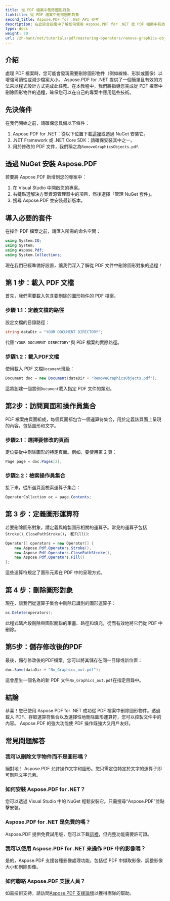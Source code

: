 ```yaml
---
title: 從 PDF 檔案中刪除圖形對象
linktitle: 從 PDF 檔案中刪除圖形對象
second_title: Aspose.PDF for .NET API 參考
description: 在此綜合指南中了解如何使用 Aspose.PDF for .NET 從 PDF 檔案中有效刪除不需要的圖形物件。無論您是希望增強文件可讀性還是減小文件大小。
type: docs
weight: 30
url: /zh-hant/net/tutorials/pdf/mastering-operators/remove-graphics-objects-from-pdf-file/
---
```

## 介紹

處理 PDF 檔案時，您可能會發現需要刪除圖形物件（例如線條、形狀或圖像）以增強可讀性或減少檔案大小。 Aspose.PDF for .NET 提供了一個簡單且有效的方法來以程式設計方式完成此任務。在本教程中，我們將指導您完成從 PDF 檔案中刪除圖形物件的過程，確保您可以在自己的專案中應用這些技術。

## 先決條件

在我們開始之前，請確保您具備以下條件：

1.  Aspose.PDF for .NET：從以下位置下載[這裡](https://releases.aspose.com/pdf/net/)或透過 NuGet 安裝它。
2. .NET Framework 或 .NET Core SDK：請確保安裝其中之一。
3. 用於修改的 PDF 文件，我們稱之為`RemoveGraphicsObjects.pdf`.

## 透過 NuGet 安裝 Aspose.PDF

若要將 Aspose.PDF 新增到您的專案中：

1. 在 Visual Studio 中開啟您的專案。
2. 右鍵點選解決方案資源管理器中的項目，然後選擇「管理 NuGet 套件」。
3. 搜尋 Aspose.PDF 並安裝最新版本。

## 導入必要的套件

在操作 PDF 檔案之前，請匯入所需的命名空間：

```csharp
using System.IO;
using System;
using Aspose.Pdf;
using System.Collections;
```

現在我們已經準備好設置，讓我們深入了解從 PDF 文件中刪除圖形對象的過程！

## 第 1 步：載入 PDF 文檔

首先，我們需要載入包含要刪除的圖形物件的 PDF 檔案。

### 步驟 1.1：定義文檔的路徑

設定文檔的目錄路徑：

```csharp
string dataDir = "YOUR DOCUMENT DIRECTORY";
```

代替`"YOUR DOCUMENT DIRECTORY"`與 PDF 檔案的實際路徑。

### 步驟1.2：載入PDF文檔

使用載入 PDF 文檔`Document`班級：

```csharp
Document doc = new Document(dataDir + "RemoveGraphicsObjects.pdf");
```

這將創建一個實例`Document`載入指定 PDF 文件的類別。

## 第2步：訪問頁面和操作員集合

PDF 檔案由頁面組成，每個頁面都包含一個運算符集合，用於定義該頁面上呈現的內容，包括圖形和文字。

### 步驟2.1：選擇要修改的頁面

定位要從中刪除圖形的特定頁面。例如，要使用第 2 頁：

```csharp
Page page = doc.Pages[2];
```

### 步驟2.2：檢索操作員集合

接下來，從所選頁面檢索運算子集合：

```csharp
OperatorCollection oc = page.Contents;
```

## 第 3 步：定義圖形運算符

若要刪除圖形對象，請定義與繪製圖形相關的運算子。常見的運算子包括`Stroke()`, `ClosePathStroke()`， 和`Fill()`:

```csharp
Operator[] operators = new Operator[] {
    new Aspose.Pdf.Operators.Stroke(),
    new Aspose.Pdf.Operators.ClosePathStroke(),
    new Aspose.Pdf.Operators.Fill()
};
```

這些運算符規定了圖形元素在 PDF 中的呈現方式。

## 第 4 步：刪除圖形對象

現在，讓我們從運算子集合中刪除已識別的圖形運算子：

```csharp
oc.Delete(operators);
```

此程式碼片段刪除與圖形關聯的筆畫、路徑和填充，從而有效地將它們從 PDF 中刪除。

## 第5步：儲存修改後的PDF

最後，儲存修改後的PDF檔案。您可以將其儲存在同一目錄或新位置：

```csharp
doc.Save(dataDir + "No_Graphics_out.pdf");
```

這會產生一個名為的新 PDF 文件`No_Graphics_out.pdf`在指定目錄中。

## 結論

恭喜！您已使用 Aspose.PDF for .NET 成功從 PDF 檔案中刪除圖形物件。透過載入 PDF、存取運算符集合以及選擇性地刪除圖形運算符，您可以控製文件中的內容。 Aspose.PDF 的強大功能使 PDF 操作既強大又用戶友好。

## 常見問題解答

### 我可以刪除文字物件而不是圖形嗎？

絕對地！ Aspose.PDF 允許操作文字和圖形。您只需定位特定於文字的運算子即可刪除文字元素。

### 如何安裝 Aspose.PDF for .NET？

您可以透過 Visual Studio 中的 NuGet 輕鬆安裝它。只需搜尋“Aspose.PDF”並點擊安裝。

### Aspose.PDF for .NET 是免費的嗎？

 Aspose.PDF 提供免費試用版，您可以下載[這裡](https://releases.aspose.com/)，但完整功能需要許可證。

### 我可以使用 Aspose.PDF for .NET 來操作 PDF 中的影像嗎？

是的，Aspose.PDF 支援各種影像處理功能，包括從 PDF 中擷取影像、調整影像大小和刪除影像。

### 如何聯絡 Aspose.PDF 支援人員？

如需技術支持，請訪問[Aspose.PDF 支援論壇](https://forum.aspose.com/c/pdf/10)以獲得團隊的幫助。